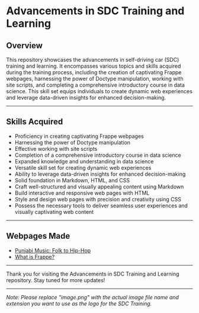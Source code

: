 # Advancements in SDC Training and Learning



## Overview

This repository showcases the advancements in self-driving car (SDC) training and learning. It encompasses various topics and skills acquired during the training process, including the creation of captivating Frappe webpages, harnessing the power of Doctype manipulation, working with site scripts, and completing a comprehensive introductory course in data science. This skill set equips individuals to create dynamic web experiences and leverage data-driven insights for enhanced decision-making.

---

## Skills Acquired

- Proficiency in creating captivating Frappe webpages
- Harnessing the power of Doctype manipulation
- Effective working with site scripts
- Completion of a comprehensive introductory course in data science
- Expanded knowledge and understanding in data science
- Versatile skill set for creating dynamic web experiences
- Ability to leverage data-driven insights for enhanced decision-making
- Solid foundation in Markdown, HTML, and CSS
- Craft well-structured and visually appealing content using Markdown
- Build interactive and responsive web pages with HTML
- Style and design web pages with precision and creativity using CSS
- Possess the necessary tools to deliver seamless user experiences and visually captivating web content

---

## Webpages Made

- [Punjabi Music: Folk to Hip-Hop](http://exp.gndec.ac.in/akash1)
- [What is Frappe?](http://exp.gndec.ac.in/akash2)

---

Thank you for visiting the Advancements in SDC Training and Learning repository. Stay tuned for more updates!

---

*Note: Please replace "image.png" with the actual image file name and extension you want to use as the logo for the SDC Training.*

